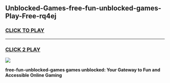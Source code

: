 
## Unblocked-Games-free-fun-unblocked-games-Play-Free-rq4ej
<h3>
<a href="https://premium76.site?title=free-fun-unblocked-games&ref=18A">CLICK TO PLAY</a></h3>
<hr>

<h3>
<a href="https://premium76.site?title=free-fun-unblocked-games&ref=18A">CLICK 2 PLAY</a>
  
</h3>

<a href="https://premium76.site?title=free-fun-unblocked-games&ref=18A"><img src="https://clearcache.store/games.png"></a>


**free-fun-unblocked-games games unblocked: Your Gateway to Fun and Accessible Online Gaming**
